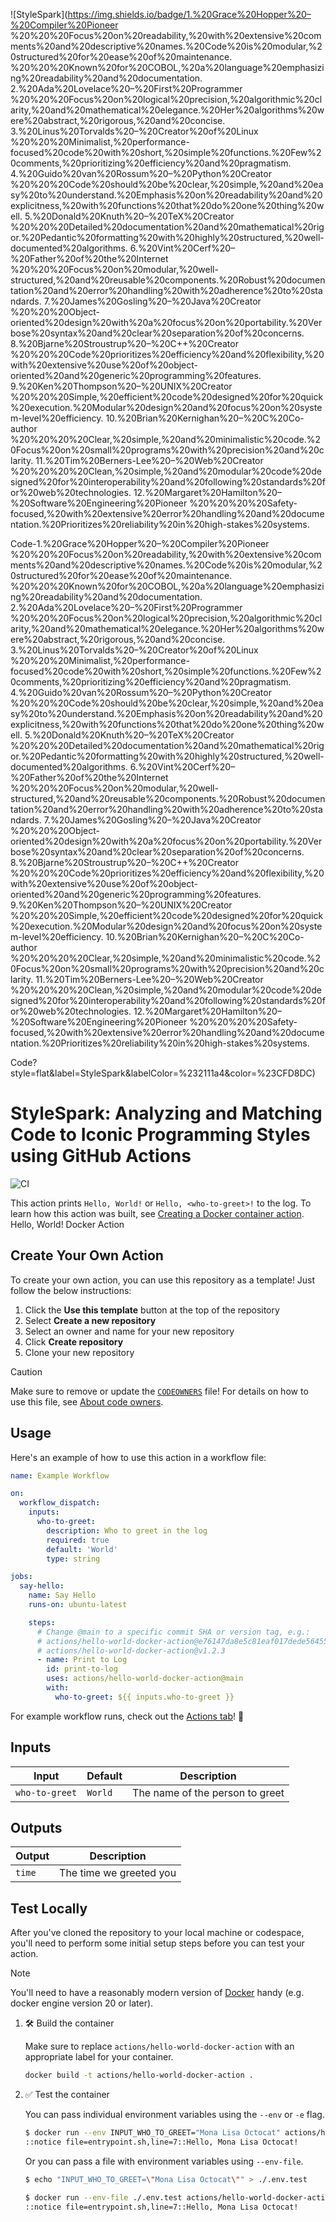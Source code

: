![StyleSpark](https://img.shields.io/badge/1.%20Grace%20Hopper%20–%20Compiler%20Pioneer
%20%20%20Focus%20on%20readability,%20with%20extensive%20comments%20and%20descriptive%20names.%20Code%20is%20modular,%20structured%20for%20ease%20of%20maintenance.
%20%20%20Known%20for%20COBOL,%20a%20language%20emphasizing%20readability%20and%20documentation.
2.%20Ada%20Lovelace%20–%20First%20Programmer
%20%20%20Focus%20on%20logical%20precision,%20algorithmic%20clarity,%20and%20mathematical%20elegance.%20Her%20algorithms%20were%20abstract,%20rigorous,%20and%20concise.
3.%20Linus%20Torvalds%20–%20Creator%20of%20Linux
%20%20%20Minimalist,%20performance-focused%20code%20with%20short,%20simple%20functions.%20Few%20comments,%20prioritizing%20efficiency%20and%20pragmatism.
4.%20Guido%20van%20Rossum%20–%20Python%20Creator
%20%20%20Code%20should%20be%20clear,%20simple,%20and%20easy%20to%20understand.%20Emphasis%20on%20readability%20and%20explicitness,%20with%20functions%20that%20do%20one%20thing%20well.
5.%20Donald%20Knuth%20–%20TeX%20Creator
%20%20%20Detailed%20documentation%20and%20mathematical%20rigor.%20Pedantic%20formatting%20with%20highly%20structured,%20well-documented%20algorithms.
6.%20Vint%20Cerf%20–%20Father%20of%20the%20Internet
%20%20%20Focus%20on%20modular,%20well-structured,%20and%20reusable%20components.%20Robust%20documentation%20and%20error%20handling%20with%20adherence%20to%20standards.
7.%20James%20Gosling%20–%20Java%20Creator
%20%20%20Object-oriented%20design%20with%20a%20focus%20on%20portability.%20Verbose%20syntax%20and%20clear%20separation%20of%20concerns.
8.%20Bjarne%20Stroustrup%20–%20C++%20Creator
%20%20%20Code%20prioritizes%20efficiency%20and%20flexibility,%20with%20extensive%20use%20of%20object-oriented%20and%20generic%20programming%20features.
9.%20Ken%20Thompson%20–%20UNIX%20Creator
%20%20%20Simple,%20efficient%20code%20designed%20for%20quick%20execution.%20Modular%20design%20and%20focus%20on%20system-level%20efficiency.
10.%20Brian%20Kernighan%20–%20C%20Co-author
%20%20%20%20Clear,%20simple,%20and%20minimalistic%20code.%20Focus%20on%20small%20programs%20with%20precision%20and%20clarity.
11.%20Tim%20Berners-Lee%20–%20Web%20Creator
%20%20%20%20Clean,%20simple,%20and%20modular%20code%20designed%20for%20interoperability%20and%20following%20standards%20for%20web%20technologies.
12.%20Margaret%20Hamilton%20–%20Software%20Engineering%20Pioneer
%20%20%20%20Safety-focused,%20with%20extensive%20error%20handling%20and%20documentation.%20Prioritizes%20reliability%20in%20high-stakes%20systems.


Code-1.%20Grace%20Hopper%20–%20Compiler%20Pioneer
%20%20%20Focus%20on%20readability,%20with%20extensive%20comments%20and%20descriptive%20names.%20Code%20is%20modular,%20structured%20for%20ease%20of%20maintenance.
%20%20%20Known%20for%20COBOL,%20a%20language%20emphasizing%20readability%20and%20documentation.
2.%20Ada%20Lovelace%20–%20First%20Programmer
%20%20%20Focus%20on%20logical%20precision,%20algorithmic%20clarity,%20and%20mathematical%20elegance.%20Her%20algorithms%20were%20abstract,%20rigorous,%20and%20concise.
3.%20Linus%20Torvalds%20–%20Creator%20of%20Linux
%20%20%20Minimalist,%20performance-focused%20code%20with%20short,%20simple%20functions.%20Few%20comments,%20prioritizing%20efficiency%20and%20pragmatism.
4.%20Guido%20van%20Rossum%20–%20Python%20Creator
%20%20%20Code%20should%20be%20clear,%20simple,%20and%20easy%20to%20understand.%20Emphasis%20on%20readability%20and%20explicitness,%20with%20functions%20that%20do%20one%20thing%20well.
5.%20Donald%20Knuth%20–%20TeX%20Creator
%20%20%20Detailed%20documentation%20and%20mathematical%20rigor.%20Pedantic%20formatting%20with%20highly%20structured,%20well-documented%20algorithms.
6.%20Vint%20Cerf%20–%20Father%20of%20the%20Internet
%20%20%20Focus%20on%20modular,%20well-structured,%20and%20reusable%20components.%20Robust%20documentation%20and%20error%20handling%20with%20adherence%20to%20standards.
7.%20James%20Gosling%20–%20Java%20Creator
%20%20%20Object-oriented%20design%20with%20a%20focus%20on%20portability.%20Verbose%20syntax%20and%20clear%20separation%20of%20concerns.
8.%20Bjarne%20Stroustrup%20–%20C++%20Creator
%20%20%20Code%20prioritizes%20efficiency%20and%20flexibility,%20with%20extensive%20use%20of%20object-oriented%20and%20generic%20programming%20features.
9.%20Ken%20Thompson%20–%20UNIX%20Creator
%20%20%20Simple,%20efficient%20code%20designed%20for%20quick%20execution.%20Modular%20design%20and%20focus%20on%20system-level%20efficiency.
10.%20Brian%20Kernighan%20–%20C%20Co-author
%20%20%20%20Clear,%20simple,%20and%20minimalistic%20code.%20Focus%20on%20small%20programs%20with%20precision%20and%20clarity.
11.%20Tim%20Berners-Lee%20–%20Web%20Creator
%20%20%20%20Clean,%20simple,%20and%20modular%20code%20designed%20for%20interoperability%20and%20following%20standards%20for%20web%20technologies.
12.%20Margaret%20Hamilton%20–%20Software%20Engineering%20Pioneer
%20%20%20%20Safety-focused,%20with%20extensive%20error%20handling%20and%20documentation.%20Prioritizes%20reliability%20in%20high-stakes%20systems.


Code?style=flat&label=StyleSpark&labelColor=%232111a4&color=%23CFD8DC)

# StyleSpark: Analyzing and Matching Code to Iconic Programming Styles using GitHub Actions

![CI](https://github.com/actions/hello-world-docker-action/actions/workflows/ci.yml/badge.svg)

This action prints `Hello, World!` or `Hello, <who-to-greet>!` to the log. To
learn how this action was built, see
[Creating a Docker container action](https://docs.github.com/en/actions/creating-actions/creating-a-docker-container-action).
Hello, World! Docker Action
## Create Your Own Action

To create your own action, you can use this repository as a template! Just
follow the below instructions:

1. Click the **Use this template** button at the top of the repository
1. Select **Create a new repository**
1. Select an owner and name for your new repository
1. Click **Create repository**
1. Clone your new repository

> [!CAUTION]
>
> Make sure to remove or update the [`CODEOWNERS`](./CODEOWNERS) file! For
> details on how to use this file, see
> [About code owners](https://docs.github.com/en/repositories/managing-your-repositorys-settings-and-features/customizing-your-repository/about-code-owners).

## Usage

Here's an example of how to use this action in a workflow file:

```yaml
name: Example Workflow

on:
  workflow_dispatch:
    inputs:
      who-to-greet:
        description: Who to greet in the log
        required: true
        default: 'World'
        type: string

jobs:
  say-hello:
    name: Say Hello
    runs-on: ubuntu-latest

    steps:
      # Change @main to a specific commit SHA or version tag, e.g.:
      # actions/hello-world-docker-action@e76147da8e5c81eaf017dede5645551d4b94427b
      # actions/hello-world-docker-action@v1.2.3
      - name: Print to Log
        id: print-to-log
        uses: actions/hello-world-docker-action@main
        with:
          who-to-greet: ${{ inputs.who-to-greet }}
```

For example workflow runs, check out the
[Actions tab](https://github.com/actions/hello-world-docker-action/actions)!
:rocket:

## Inputs

| Input          | Default | Description                     |
| -------------- | ------- | ------------------------------- |
| `who-to-greet` | `World` | The name of the person to greet |

## Outputs

| Output | Description             |
| ------ | ----------------------- |
| `time` | The time we greeted you |

## Test Locally

After you've cloned the repository to your local machine or codespace, you'll
need to perform some initial setup steps before you can test your action.

> [!NOTE]
>
> You'll need to have a reasonably modern version of
> [Docker](https://www.docker.com/get-started/) handy (e.g. docker engine
> version 20 or later).

1. :hammer_and_wrench: Build the container

   Make sure to replace `actions/hello-world-docker-action` with an appropriate
   label for your container.

   ```bash
   docker build -t actions/hello-world-docker-action .
   ```

1. :white_check_mark: Test the container

   You can pass individual environment variables using the `--env` or `-e` flag.

   ```bash
   $ docker run --env INPUT_WHO_TO_GREET="Mona Lisa Octocat" actions/hello-world-docker-action
   ::notice file=entrypoint.sh,line=7::Hello, Mona Lisa Octocat!
   ```

   Or you can pass a file with environment variables using `--env-file`.

   ```bash
   $ echo "INPUT_WHO_TO_GREET=\"Mona Lisa Octocat\"" > ./.env.test

   $ docker run --env-file ./.env.test actions/hello-world-docker-action
   ::notice file=entrypoint.sh,line=7::Hello, Mona Lisa Octocat!
   ```

